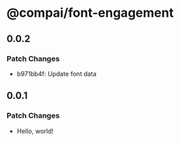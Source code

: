 # @compai/font-engagement

## 0.0.2

### Patch Changes

- b971bb4f: Update font data

## 0.0.1

### Patch Changes

- Hello, world!
